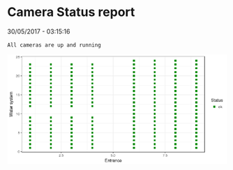 Camera Status report
================
30/05/2017 - 03:15:16

    All cameras are up and running

![](camreport_files/figure-markdown_github/unnamed-chunk-2-1.png)
